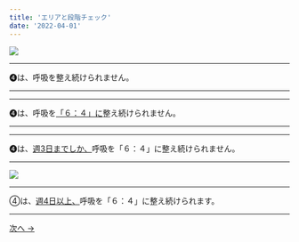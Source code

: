 ```yaml
---
title: 'エリアと段階チェック'
date: '2022-04-01'
---
```

![](/images/01234_1.jpg)
***
➍は、呼吸を整え続けられません。  
***
***
➍は、呼吸を[「６：４」に]()整え続けられません。   
***
***
➍は、[週3日までしか、]()呼吸を「６：４」に整え続けられません。   
***
![](/images/01234_2.jpg)
***
④は、[週4日以上、]()呼吸を「６：４」に整え続けられます。
***
[ 次へ → ](/posts/0-12344_)

